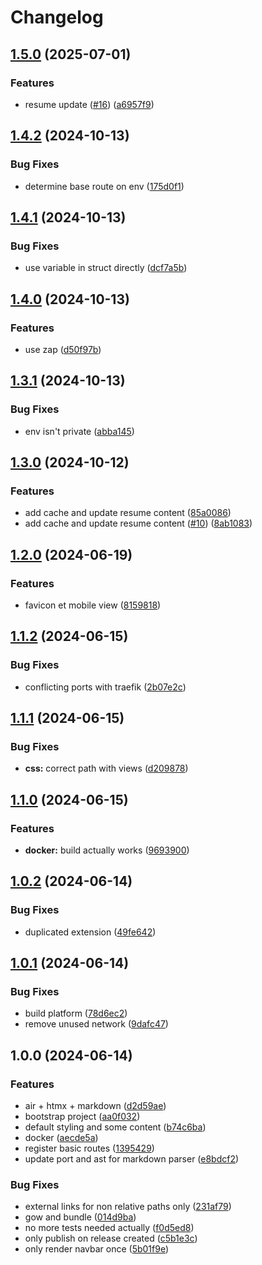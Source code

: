 # Changelog

## [1.5.0](https://github.com/shortcuts/codes/compare/v1.4.2...v1.5.0) (2025-07-01)

### Features

- resume update ([#16](https://github.com/shortcuts/codes/issues/16)) ([a6957f9](https://github.com/shortcuts/codes/commit/a6957f9ce2ad004e75f357223d6cc2adfb719299))

## [1.4.2](https://github.com/shortcuts/codes/compare/v1.4.1...v1.4.2) (2024-10-13)

### Bug Fixes

- determine base route on env ([175d0f1](https://github.com/shortcuts/codes/commit/175d0f18c218bf384a55f18e2e450c3be0d2ca04))

## [1.4.1](https://github.com/shortcuts/codes/compare/v1.4.0...v1.4.1) (2024-10-13)

### Bug Fixes

- use variable in struct directly ([dcf7a5b](https://github.com/shortcuts/codes/commit/dcf7a5bb86b4777fd2f557defa8b42c839920879))

## [1.4.0](https://github.com/shortcuts/codes/compare/v1.3.1...v1.4.0) (2024-10-13)

### Features

- use zap ([d50f97b](https://github.com/shortcuts/codes/commit/d50f97b567a92b109d60bb46a5aa0e11db1c2feb))

## [1.3.1](https://github.com/shortcuts/codes/compare/v1.3.0...v1.3.1) (2024-10-13)

### Bug Fixes

- env isn't private ([abba145](https://github.com/shortcuts/codes/commit/abba145246905a39ed7ddc1df3082a805105c352))

## [1.3.0](https://github.com/shortcuts/codes/compare/v1.2.0...v1.3.0) (2024-10-12)

### Features

- add cache and update resume content ([85a0086](https://github.com/shortcuts/codes/commit/85a0086d624c903c21e4a2a58b97f140ecd02b9b))
- add cache and update resume content ([#10](https://github.com/shortcuts/codes/issues/10)) ([8ab1083](https://github.com/shortcuts/codes/commit/8ab1083ab9d69d23e1a4805e19fe1472f49fdd45))

## [1.2.0](https://github.com/shortcuts/codes/compare/v1.1.2...v1.2.0) (2024-06-19)

### Features

- favicon et mobile view ([8159818](https://github.com/shortcuts/codes/commit/8159818f729cadb44c73ee0965cefcbad4e4605b))

## [1.1.2](https://github.com/shortcuts/codes/compare/v1.1.1...v1.1.2) (2024-06-15)

### Bug Fixes

- conflicting ports with traefik ([2b07e2c](https://github.com/shortcuts/codes/commit/2b07e2c945da9151cee702bafae64cecd7015b61))

## [1.1.1](https://github.com/shortcuts/codes/compare/v1.1.0...v1.1.1) (2024-06-15)

### Bug Fixes

- **css:** correct path with views ([d209878](https://github.com/shortcuts/codes/commit/d209878c517f4a2b12661e9be06f6ac02a206dd5))

## [1.1.0](https://github.com/shortcuts/codes/compare/v1.0.2...v1.1.0) (2024-06-15)

### Features

- **docker:** build actually works ([9693900](https://github.com/shortcuts/codes/commit/969390001124d544dc213be38bcfa79338d1e39a))

## [1.0.2](https://github.com/shortcuts/codes/compare/v1.0.1...v1.0.2) (2024-06-14)

### Bug Fixes

- duplicated extension ([49fe642](https://github.com/shortcuts/codes/commit/49fe6429eb1be4477bdd6f2afc1449620b225138))

## [1.0.1](https://github.com/shortcuts/codes/compare/v1.0.0...v1.0.1) (2024-06-14)

### Bug Fixes

- build platform ([78d6ec2](https://github.com/shortcuts/codes/commit/78d6ec24fdc0b202f65e421dd6e71c5047ad20ff))
- remove unused network ([9dafc47](https://github.com/shortcuts/codes/commit/9dafc47da69f19600d3b7d8f2a34b0e108999de0))

## 1.0.0 (2024-06-14)

### Features

- air + htmx + markdown ([d2d59ae](https://github.com/shortcuts/codes/commit/d2d59ae18697b70593f076945e707c797bd056f1))
- bootstrap project ([aa0f032](https://github.com/shortcuts/codes/commit/aa0f032c11da944541a3090cfe126ea64cb92b67))
- default styling and some content ([b74c6ba](https://github.com/shortcuts/codes/commit/b74c6ba3343017bf427cb0d807edebcd9813891c))
- docker ([aecde5a](https://github.com/shortcuts/codes/commit/aecde5a95cb11922c0d50487d0295e285b9e8140))
- register basic routes ([1395429](https://github.com/shortcuts/codes/commit/13954298b20153fa6ed6007d345b71f9d3647f2c))
- update port and ast for markdown parser ([e8bdcf2](https://github.com/shortcuts/codes/commit/e8bdcf2b301d16c3bab5ced92a069b8e7db94d95))

### Bug Fixes

- external links for non relative paths only ([231af79](https://github.com/shortcuts/codes/commit/231af79507a3f7ef5dade94f49493b28b42bd863))
- gow and bundle ([014d9ba](https://github.com/shortcuts/codes/commit/014d9baf6368d4b234c68d5e28699ce355c2d5e7))
- no more tests needed actually ([f0d5ed8](https://github.com/shortcuts/codes/commit/f0d5ed83f653a33bacba65c9a9fa6307cd4f7971))
- only publish on release created ([c5b1e3c](https://github.com/shortcuts/codes/commit/c5b1e3cee254659b5cc5c12040f214ee9076c5e6))
- only render navbar once ([5b01f9e](https://github.com/shortcuts/codes/commit/5b01f9e46a7d749b996a90027acac9be942e9761))
